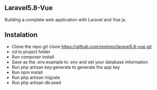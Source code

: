 ## Laravel5.8-Vue

Building a complete web application with Laravel and Vue js.

## Instalation

- Clone the repo git clone https://github.com/remirex/laravel5.8-vue.git
- cd to project folder
- Run composer install
- Save as the .env.example to .env and set your database information
- Run php artisan key:generate to generate the app key
- Run npm install
- Run php artisan migrate
- Run php artisan db:seed